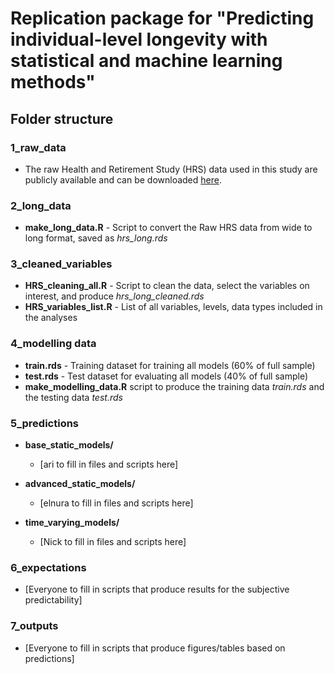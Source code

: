 # Replication package for "Predicting individual-level longevity with statistical and machine learning methods" 

## Folder structure

### 1_raw_data

  * The raw Health and Retirement Study (HRS) data used in this study are publicly available and can be downloaded [here](https://hrsdata.isr.umich.edu/data-products/gateway-harmonized-hrs#:~:text=These%20harmonized%20data%20sets%20allow,RAND%20HRS%20Longitudinal%20data%20file). 
   

### 2_long_data

  * **make_long_data.R** - Script to convert the Raw HRS data from wide to long format, saved as *hrs_long.rds*

### 3_cleaned_variables

  * **HRS_cleaning_all.R** - Script to clean the data, select the variables on interest, and produce *hrs_long_cleaned.rds*
  * **HRS_variables_list.R** - List of all variables, levels, data types included in the analyses
  
### 4_modelling data

  * **train.rds** - Training dataset for training all models (60% of full sample)
  * **test.rds** - Test dataset for evaluating all models (40% of full sample)
  * **make_modelling_data.R** script to produce the training data *train.rds* and the testing data *test.rds*
  
### 5_predictions

  * **base_static_models/**
    * [ari to fill in files and scripts here]
    
  * **advanced_static_models/**
    * [elnura to fill in files and scripts here]
    
  * **time_varying_models/**
    * [Nick to fill in files and scripts here]
    
### 6_expectations

  * [Everyone to fill in scripts that produce results for the subjective predictability]
  
  ### 7_outputs

  * [Everyone to fill in scripts that produce figures/tables based on predictions]
    
